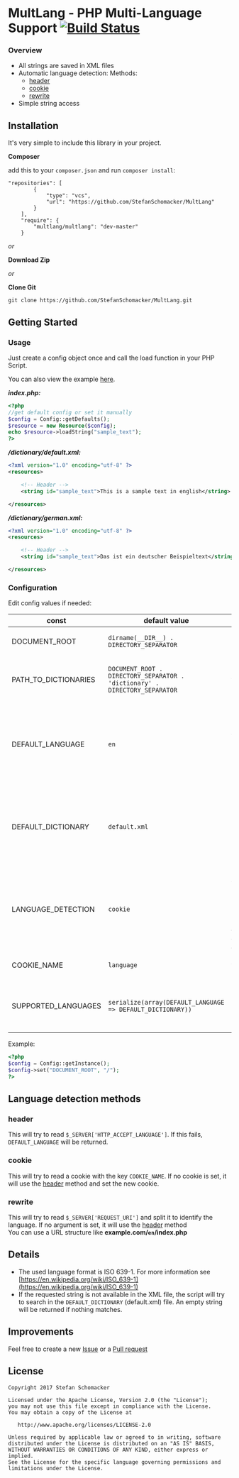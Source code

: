 # MultLang - PHP Multi-Language Support [![Build Status](https://travis-ci.org/StefanSchomacker/MultLang.svg?branch=master)](https://travis-ci.org/StefanSchomacker/MultLang)

### Overview
* All strings are saved in XML files
* Automatic language detection: Methods:
    * [header](#header)
    * [cookie](#cookie)
    * [rewrite](#rewrite)
* Simple string access

## Installation
It's very simple to include this library in your project.

**Composer**

add this to your `composer.json` and run `composer install`:
```
"repositories": [
        {
            "type": "vcs",
            "url": "https://github.com/StefanSchomacker/MultLang"
        }
    ],
    "require": {
        "multlang/multlang": "dev-master"
    }
```

_or_

**Download Zip**

_or_

**Clone Git**

```
git clone https://github.com/StefanSchomacker/MultLang.git
```

## Getting Started

### Usage

Just create a config object once and call the load function in your PHP Script.

You can also view the example [here](https://github.com/StefanSchomacker/MultLang/tree/master/example).

_**index.php:**_
```php
<?php
//get default config or set it manually
$config = Config::getDefaults();
$resource = new Resource($config);
echo $resource->loadString("sample_text");
?>
```

_**/dictionary/default.xml:**_
```xml
<?xml version="1.0" encoding="utf-8" ?>
<resources>

    <!-- Header -->
    <string id="sample_text">This is a sample text in english</string>

</resources>
```

_**/dictionary/german.xml:**_
```xml
<?xml version="1.0" encoding="utf-8" ?>
<resources>

    <!-- Header -->
    <string id="sample_text">Das ist ein deutscher Beispieltext</string>

</resources>
```

### Configuration
Edit config values if needed:

const | default value | description
------------ | ------------- | -------------
DOCUMENT_ROOT | `dirname(__DIR__) . DIRECTORY_SEPARATOR` | Path to document root
PATH_TO_DICTIONARIES | `DOCUMENT_ROOT . DIRECTORY_SEPARATOR . 'dictionary' . DIRECTORY_SEPARATOR` | Path to dictionary folder. Folder contains all XML files
DEFAULT_LANGUAGE | `en` | Default language in ISO 639-1 format. The constant will be used, if language cannot be determined
DEFAULT_DICTIONARY | `default.xml` | This XML file will be used, if other files are not available. This file should contain all string items.
LANGUAGE_DETECTION | `cookie` | This defines the method to detect the language. Choose between **['header'](#header)**, **['cookie'](#cookie)** and **['rewrite'](#rewrite)**.
COOKIE_NAME | `language` | Default key for the cookie.
SUPPORTED_LANGUAGES | `serialize(array(DEFAULT_LANGUAGE => DEFAULT_DICTIONARY))` | Contains all supported languages. <br/> Example: `"de" => "german.xml",`

Example:
```php
<?php
$config = Config::getInstance();
$config->set("DOCUMENT_ROOT", "/");
?>
```

## Language detection methods

### header
This will try to read `$_SERVER['HTTP_ACCEPT_LANGUAGE']`. 
If this fails, `DEFAULT_LANGUAGE` will be returned.

### cookie
This will try to read a cookie with the key `COOKIE_NAME`. 
If no cookie is set, it will use the [header](#header) method and set the new cookie.

### rewrite
This will try to read `$_SERVER['REQUEST_URI']` and split it to identify the language.
If no argument is set, it will use the [header](#header) method
<br />
You can use a URL structure like **example.com/`en`/index.php**

## Details
* The used language format is ISO 639-1. For more information see [https://en.wikipedia.org/wiki/ISO_639-1](https://en.wikipedia.org/wiki/ISO_639-1)
* If the requested string is not available in the XML file, the script will try to search in the `DEFAULT_DICTIONARY` (default.xml) file. An empty string will be returned if nothing matches.

## Improvements
Feel free to create a new
[Issue](https://github.com/StefanSchomacker/MultLang/issues) or a 
[Pull request](https://github.com/StefanSchomacker/MultLang/pulls)

## License
    Copyright 2017 Stefan Schomacker

    Licensed under the Apache License, Version 2.0 (the "License");
    you may not use this file except in compliance with the License.
    You may obtain a copy of the License at

       http://www.apache.org/licenses/LICENSE-2.0

    Unless required by applicable law or agreed to in writing, software
    distributed under the License is distributed on an "AS IS" BASIS,
    WITHOUT WARRANTIES OR CONDITIONS OF ANY KIND, either express or implied.
    See the License for the specific language governing permissions and
    limitations under the License.
